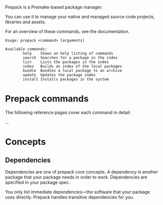 Prepack is a Premake-based package manager.

You can use it to manage your native and managed source code projects, libraries
and assets.

For an overview of these commands, see the documentation.

```
Usage: prepack <command> [arguments]

Available commands:
        help    Shows an help listing of commands
        search  Searches for a package in the index
        list    Lists the packages in the index
        index   Builds an index of the local packages
        bundle  Bundles a local package to an archive
        update  Updates the package index
        install Installs packages in the system
```

# Prepack commands

The following reference pages cover each command in detail:

...

# Concepts

## Dependencies

Dependencies are one of prepack core concepts. A dependency is another package that your package needs in order to work. Dependencies are specified in your package spec.

You only list immediate dependencies—the software that your package uses directly. Prepack handles transitive dependencies for you.



